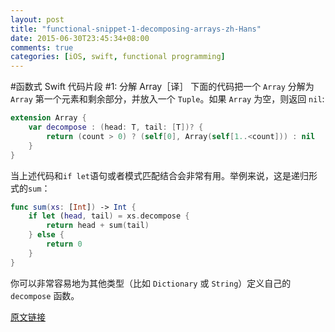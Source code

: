 ```yaml
---
layout: post
title: "functional-snippet-1-decomposing-arrays-zh-Hans"
date: 2015-06-30T23:45:34+08:00
comments: true
categories: [iOS, swift, functional programming]
---
```

#函数式 Swift 代码片段 #1: 分解 Array［译］
下面的代码把一个 `Array` 分解为 `Array` 第一个元素和剩余部分，并放入一个 `Tuple`。如果 `Array` 为空，则返回 `nil`:
```Swift
extension Array {
    var decompose : (head: T, tail: [T])? {
        return (count > 0) ? (self[0], Array(self[1..<count])) : nil
    }
}
```
当上述代码和`if let`语句或者模式匹配结合会非常有用。举例来说，这是递归形式的`sum`：
```Swift
func sum(xs: [Int]) -> Int {
    if let (head, tail) = xs.decompose {
        return head + sum(tail)
    } else {
        return 0
    }
}
```
你可以非常容易地为其他类型（比如 `Dictionary` 或 `String`）定义自己的 `decompose` 函数。

[原文链接](http://www.objc.io/snippets/1.html)
